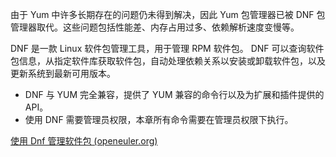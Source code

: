 
由于 Yum 中许多长期存在的问题仍未得到解决，因此 Yum 包管理器已被 DNF 包管理器取代。这些问题包括性能差、内存占用过多、依赖解析速度变慢等。


DNF 是一款 Linux 软件包管理工具，用于管理 RPM 软件包。 DNF 可以查询软件包信息，从指定软件库获取软件包，自动处理依赖关系以安装或卸载软件包，以及更新系统到最新可用版本。


-   DNF 与 YUM 完全兼容，提供了 YUM 兼容的命令行以及为扩展和插件提供的API。
-   使用 DNF 需要管理员权限，本章所有命令需要在管理员权限下执行。

[使用 Dnf 管理软件包 (openeuler.org)](https://docs.openeuler.org/zh/docs/20.03_LTS/docs/Administration/%E4%BD%BF%E7%94%A8DNF%E7%AE%A1%E7%90%86%E8%BD%AF%E4%BB%B6%E5%8C%85.html)
